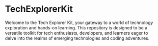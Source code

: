 # TechExplorerKit
Welcome to the Tech Explorer Kit, your gateway to a world of technology exploration and hands-on learning. This repository is designed to be a versatile toolkit for tech enthusiasts, developers, and learners eager to delve into the realms of emerging technologies and coding adventures.
